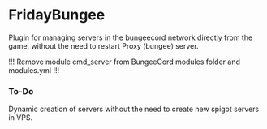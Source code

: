 # FridayBungee
Plugin for managing servers in the bungeecord network directly from the game, without the need to restart Proxy (bungee) server. 

!!! Remove module cmd_server from BungeeCord modules folder and modules.yml !!!

### To-Do
Dynamic creation of servers without the need to create new spigot servers in VPS.
